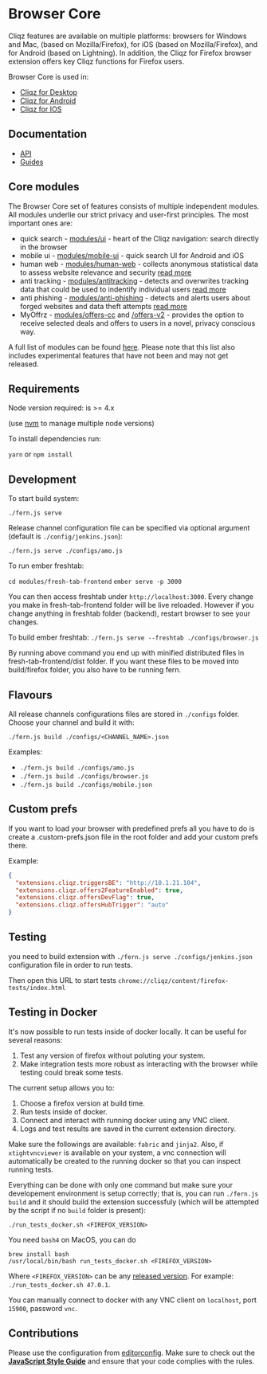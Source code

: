 # Browser Core

Cliqz features are available on multiple platforms: browsers for Windows and Mac, (based on Mozilla/Firefox), for iOS (based on Mozilla/Firefox), and for Android (based on Lightning). In addition, the Cliqz for Firefox browser extension offers key Cliqz functions for Firefox users.

Browser Core is used in:

* [Cliqz for Desktop](https://github.com/cliqz-oss/browser-f)
* [Cliqz for Android](https://github.com/cliqz-oss/browser-android)
* [Cliqz for IOS](https://github.com/cliqz-oss/browser-ios)

## Documentation

* [API](http://docs.clyqz.com/browser-core/api/)
* [Guides](http://docs.clyqz.com/browser-core/guides/)

## Core modules

The Browser Core set of features consists of multiple independent modules. All modules underlie our strict privacy and user-first principles. The most important ones are:

* quick search - [modules/ui](modules/ui/sources) - heart of the Cliqz navigation: search directly in the browser
* mobile ui - [modules/mobile-ui](modules/mobile-ui) - quick search UI for Android and iOS
* human web - [modules/human-web](modules/human-web/) - collects anonymous statistical data to assess website relevance and security [read more](https://cliqz.com/en/whycliqz/human-web)
* anti tracking - [modules/antitracking](modules/antitracking) - detects and overwrites tracking data that could be used to indentify individual users [read more](https://cliqz.com/en/whycliqz/anti-tracking)
* anti phishing -  [modules/anti-phishing](modules/anti-phishing) - detects and alerts users about forged websites and data theft attempts [read more](https://cliqz.com/en/whycliqz/anti-phishing)
* MyOffrz - [modules/offers-cc](modules/offers-cc) and [/offers-v2](modules/offers-v2) - provides the option to receive selected deals and offers to users in a novel, privacy conscious way.

A full list of modules can be found [here](https://github.com/cliqz-oss/browser-core/tree/master/modules). Please note that this list also includes experimental features that have not been and may not get released.

## Requirements

Node version required: is >= 4.x

(use  [nvm](https://github.com/creationix/nvm) to manage multiple node versions)

To install dependencies run:

`yarn` or `npm install`

## Development

To start build system:

`./fern.js serve`

Release channel configuration file can be specified via optional argument (default is `./config/jenkins.json`):

`./fern.js serve ./configs/amo.js`

To run ember freshtab:

`cd modules/fresh-tab-frontend`
`ember serve -p 3000`

You can then access freshtab under `http://localhost:3000`. Every change you make in fresh-tab-frontend folder will be live reloaded. However if you change anything in freshtab folder (backend), restart browser to see your changes.

To build ember freshtab:
`./fern.js serve --freshtab ./configs/browser.js`

By running above command you end up with minified distributed files in fresh-tab-frontend/dist folder. If you want these files to be moved into build/firefox folder, you also have to be running fern.

## Flavours

All release channels configurations files are stored in `./configs` folder. Choose your channel and build it with:

`./fern.js build ./configs/<CHANNEL_NAME>.json`

Examples:

* `./fern.js build ./configs/amo.js`
* `./fern.js build ./configs/browser.js`
* `./fern.js build ./configs/mobile.json`

## Custom prefs

If you want to load your browser with predefined prefs all you have to do is create a .custom-prefs.json file in the root folder and add your custom prefs there.

Example:

```json
{
  "extensions.cliqz.triggersBE": "http://10.1.21.104",
  "extensions.cliqz.offers2FeatureEnabled": true,
  "extensions.cliqz.offersDevFlag": true,
  "extensions.cliqz.offersHubTrigger": "auto"
}
```

## Testing

you need to build extension with `./fern.js serve ./configs/jenkins.json` configuration file in order to run tests.

Then open this URL to start tests `chrome://cliqz/content/firefox-tests/index.html`

## Testing in Docker

It's now possible to run tests inside of docker locally. It can be useful for several reasons:

1. Test any version of firefox without poluting your system.
2. Make integration tests more robust as interacting with the browser while testing could break some tests.

The current setup allows you to:

1. Choose a firefox version at build time.
2. Run tests inside of docker.
3. Connect and interact with running docker using any VNC client.
4. Logs and test results are saved in the current extension directory.

Make sure the followings are available: `fabric` and `jinja2`.
Also, if `xtightvncviewer` is available on your system, a vnc connection will
automatically be created to the running docker so that you can inspect running tests.

Everything can be done with only one command but make sure your developement
environment is setup correctly; that is, you can run `./fern.js build` and it
should build the extension successfuly (which will be attempted by the script
if no `build` folder is present):

```
./run_tests_docker.sh <FIREFOX_VERSION>
```

You need `bash4` on MacOS, you can do

```
brew install bash
/usr/local/bin/bash run_tests_docker.sh <FIREFOX_VERSION>
```

Where `<FIREFOX_VERSION>` can be any [released version](https://ftp.mozilla.org/pub/firefox/releases/). For example: `./run_tests_docker.sh 47.0.1`.

You can manually connect to docker with any VNC client on `localhost`, port `15900`, password `vnc`.

## Contributions

Please use the configuration from [editorconfig](/.editorconfig).
Make sure to check out the [**JavaScript Style Guide**](https://github.com/cliqz/js-style-guide) and ensure that your code complies with the rules.
